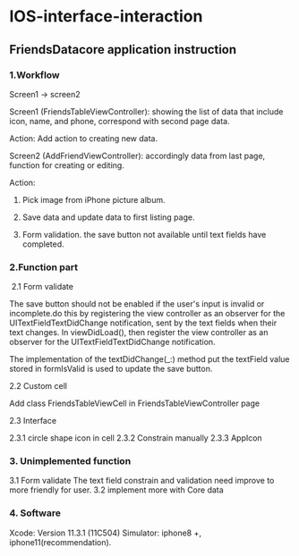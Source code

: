 # IOS-interface-interaction
## FriendsDatacore application instruction

### 1.Workflow 

Screen1 -> screen2

Screen1 (FriendsTableViewController): showing the list of data that include icon, name, and phone, correspond with second page data. 

Action: Add action to creating new data.

Screen2 (AddFriendViewController): accordingly data from last page, function for creating or editing.

Action: 

1. Pick image from iPhone picture album.

2. Save data and update data to first listing page.

3. Form validation. the save button not available until text fields have completed.


### 2.Function part 

 2.1 Form validate

The save button should not be enabled if the user's input is invalid or incomplete.do this by registering the view controller as an observer for the UITextFieldTextDidChange notification, sent by the text fields when their text changes. In viewDidLoad(), then register the view controller as an observer for the UITextFieldTextDidChange notification.

The implementation of the textDidChange(_:) method put the textField value stored in formIsValid is used to update the save button.

2.2 Custom cell

Add class FriendsTableViewCell in FriendsTableViewController page

2.3 Interface

2.3.1 circle shape icon in cell 
2.3.2 Constrain manually
2.3.3 AppIcon

### 3. Unimplemented function
3.1 Form validate
The text field constrain and validation need improve to more friendly for user.
3.2 implement more with Core data

### 4. Software
Xcode: Version 11.3.1 (11C504)
Simulator: iphone8 +, iphone11(recommendation).
